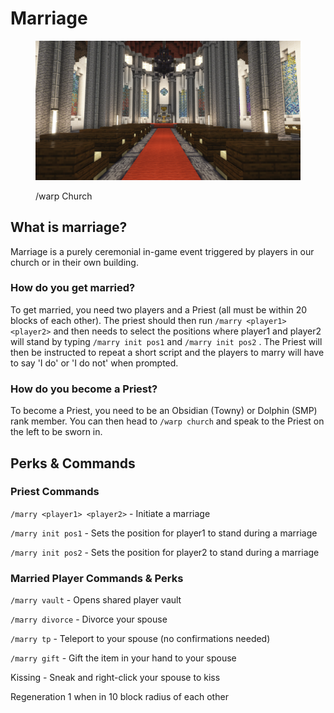 # Marriage

<figure><img src="../../.gitbook/assets/image (15).png" alt=""><figcaption><p>/warp Church</p></figcaption></figure>

## What is marriage?

Marriage is a purely ceremonial in-game event triggered by players in our church or in their own building.

### How do you get married?

To get married, you need two players and a Priest (all must be within 20 blocks of each other). The priest should then run `/marry <player1> <player2>` and then needs to select the positions where player1 and player2 will stand by typing `/marry init pos1` and `/marry init pos2` . The Priest will then be instructed to repeat a short script and the players to marry will have to say 'I do' or 'I do not' when prompted.

### How do you become a Priest?

To become a Priest, you need to be an Obsidian (Towny) or Dolphin (SMP) rank member. You can then head to `/warp church` and speak to the Priest on the left to be sworn in.

## Perks & Commands

### Priest Commands

`/marry <player1> <player2>` - Initiate a marriage

`/marry init pos1` - Sets the position for player1 to stand during a marriage

`/marry init pos2` - Sets the position for player2 to stand during a marriage

### Married Player Commands & Perks

`/marry vault` - Opens shared player vault

`/marry divorce` - Divorce your spouse

`/marry tp` - Teleport to your spouse (no confirmations needed)

`/marry gift` - Gift the item in your hand to your spouse

Kissing - Sneak and right-click your spouse to kiss

Regeneration 1 when in 10 block radius of each other

